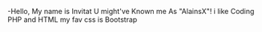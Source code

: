 -Hello, My name is Invitat U might've Known me As "AlainsX"!
i like Coding PHP and HTML
my fav css is Bootstrap
